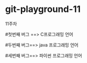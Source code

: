 # git-playground-11

11주차

#첫번째 버그 ==> C프로그래밍 언어

#두번째 버그==> java 프로그래밍 언어

#세번째 버그==> 파이썬 프로그래밍 언어
